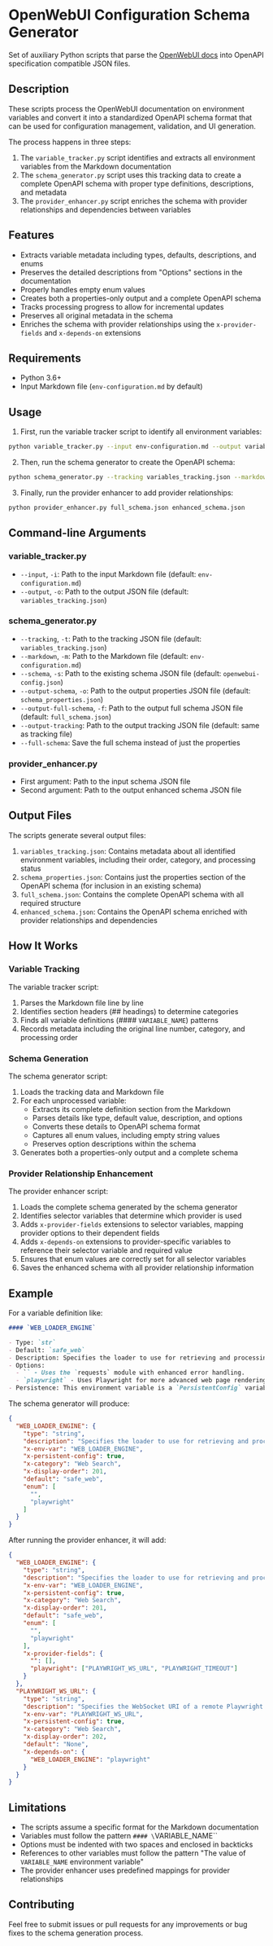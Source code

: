 # OpenWebUI Configuration Schema Generator

Set of auxiliary Python scripts that parse the [OpenWebUI docs](https://raw.githubusercontent.com/open-webui/docs/refs/heads/main/docs/getting-started/env-configuration.md) into OpenAPI specification compatible JSON files.

## Description

These scripts process the OpenWebUI documentation on environment variables and convert it into a standardized OpenAPI schema format that can be used for configuration management, validation, and UI generation.

The process happens in three steps:
1. The `variable_tracker.py` script identifies and extracts all environment variables from the Markdown documentation
2. The `schema_generator.py` script uses this tracking data to create a complete OpenAPI schema with proper type definitions, descriptions, and metadata
3. The `provider_enhancer.py` script enriches the schema with provider relationships and dependencies between variables

## Features

- Extracts variable metadata including types, defaults, descriptions, and enums
- Preserves the detailed descriptions from "Options" sections in the documentation
- Properly handles empty enum values
- Creates both a properties-only output and a complete OpenAPI schema
- Tracks processing progress to allow for incremental updates
- Preserves all original metadata in the schema
- Enriches the schema with provider relationships using the `x-provider-fields` and `x-depends-on` extensions

## Requirements

- Python 3.6+
- Input Markdown file (`env-configuration.md` by default)

## Usage

1. First, run the variable tracker script to identify all environment variables:

```bash
python variable_tracker.py --input env-configuration.md --output variables_tracking.json
```

2. Then, run the schema generator to create the OpenAPI schema:

```bash
python schema_generator.py --tracking variables_tracking.json --markdown env-configuration.md --output-schema schema_properties.json --output-full-schema full_schema.json
```

3. Finally, run the provider enhancer to add provider relationships:

```bash
python provider_enhancer.py full_schema.json enhanced_schema.json
```

## Command-line Arguments

### variable_tracker.py

- `--input`, `-i`: Path to the input Markdown file (default: `env-configuration.md`)
- `--output`, `-o`: Path to the output JSON file (default: `variables_tracking.json`)

### schema_generator.py

- `--tracking`, `-t`: Path to the tracking JSON file (default: `variables_tracking.json`)
- `--markdown`, `-m`: Path to the Markdown file (default: `env-configuration.md`)
- `--schema`, `-s`: Path to the existing schema JSON file (default: `openwebui-config.json`)
- `--output-schema`, `-o`: Path to the output properties JSON file (default: `schema_properties.json`)
- `--output-full-schema`, `-f`: Path to the output full schema JSON file (default: `full_schema.json`)
- `--output-tracking`: Path to the output tracking JSON file (default: same as tracking file)
- `--full-schema`: Save the full schema instead of just the properties

### provider_enhancer.py

- First argument: Path to the input schema JSON file
- Second argument: Path to the output enhanced schema JSON file

## Output Files

The scripts generate several output files:

1. `variables_tracking.json`: Contains metadata about all identified environment variables, including their order, category, and processing status
2. `schema_properties.json`: Contains just the properties section of the OpenAPI schema (for inclusion in an existing schema)
3. `full_schema.json`: Contains the complete OpenAPI schema with all required structure
4. `enhanced_schema.json`: Contains the OpenAPI schema enriched with provider relationships and dependencies

## How It Works

### Variable Tracking

The variable tracker script:
1. Parses the Markdown file line by line
2. Identifies section headers (## headings) to determine categories
3. Finds all variable definitions (#### `VARIABLE_NAME`) patterns
4. Records metadata including the original line number, category, and processing order

### Schema Generation

The schema generator script:
1. Loads the tracking data and Markdown file
2. For each unprocessed variable:
   - Extracts its complete definition section from the Markdown
   - Parses details like type, default value, description, and options
   - Converts these details to OpenAPI schema format
   - Captures all enum values, including empty string values
   - Preserves option descriptions within the schema
3. Generates both a properties-only output and a complete schema

### Provider Relationship Enhancement

The provider enhancer script:
1. Loads the complete schema generated by the schema generator
2. Identifies selector variables that determine which provider is used
3. Adds `x-provider-fields` extensions to selector variables, mapping provider options to their dependent fields
4. Adds `x-depends-on` extensions to provider-specific variables to reference their selector variable and required value
5. Ensures that enum values are correctly set for all selector variables
6. Saves the enhanced schema with all provider relationship information

## Example

For a variable definition like:

```markdown
#### `WEB_LOADER_ENGINE`

- Type: `str`
- Default: `safe_web`
- Description: Specifies the loader to use for retrieving and processing web content.
- Options:
  - `` - Uses the `requests` module with enhanced error handling.
  - `playwright` - Uses Playwright for more advanced web page rendering and interaction.
- Persistence: This environment variable is a `PersistentConfig` variable.
```

The schema generator will produce:

```json
{
  "WEB_LOADER_ENGINE": {
    "type": "string",
    "description": "Specifies the loader to use for retrieving and processing web content.\n\nOptions:\n  - Empty string - Uses the `requests` module with enhanced error handling.\n  - `playwright` - Uses Playwright for more advanced web page rendering and interaction.",
    "x-env-var": "WEB_LOADER_ENGINE",
    "x-persistent-config": true,
    "x-category": "Web Search",
    "x-display-order": 201,
    "default": "safe_web",
    "enum": [
      "",
      "playwright"
    ]
  }
}
```

After running the provider enhancer, it will add:

```json
{
  "WEB_LOADER_ENGINE": {
    "type": "string",
    "description": "Specifies the loader to use for retrieving and processing web content.\n\nOptions:\n  - Empty string - Uses the `requests` module with enhanced error handling.\n  - `playwright` - Uses Playwright for more advanced web page rendering and interaction.",
    "x-env-var": "WEB_LOADER_ENGINE",
    "x-persistent-config": true,
    "x-category": "Web Search",
    "x-display-order": 201,
    "default": "safe_web",
    "enum": [
      "",
      "playwright"
    ],
    "x-provider-fields": {
      "": [],
      "playwright": ["PLAYWRIGHT_WS_URL", "PLAYWRIGHT_TIMEOUT"]
    }
  },
  "PLAYWRIGHT_WS_URL": {
    "type": "string",
    "description": "Specifies the WebSocket URI of a remote Playwright browser instance...",
    "x-env-var": "PLAYWRIGHT_WS_URL",
    "x-persistent-config": true,
    "x-category": "Web Search",
    "x-display-order": 202,
    "default": "None",
    "x-depends-on": {
      "WEB_LOADER_ENGINE": "playwright"
    }
  }
}
```

## Limitations

- The scripts assume a specific format for the Markdown documentation
- Variables must follow the pattern `#### \`VARIABLE_NAME\``
- Options must be indented with two spaces and enclosed in backticks
- References to other variables must follow the pattern "The value of `VARIABLE_NAME` environment variable"
- The provider enhancer uses predefined mappings for provider relationships

## Contributing

Feel free to submit issues or pull requests for any improvements or bug fixes to the schema generation process.
